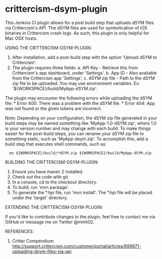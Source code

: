 crittercism-dsym-plugin
=======================

This Jenkins CI plugin allows for a post build step that uploads dSYM files via Crittercism's API. The dSYM files are
used for symbolication of iOS binaries in Crittercism crash logs. As such, this plugin is only helpful for Mac OSX
hosts.

USING THE CRITTERCISM-DSYM-PLUGIN:

1. After installation, add a post-build step with the option 'Upload dSYM to Crittercism'.
2. The plugin requires three fields:
    a. API Key - Retrieve this from Crittercism's app dashboard, under 'Settings'.
    b. App ID - Also available from the Crittercism app 'Settings'.
    c. dSYM zip file - Path to the dSYM zip file to be uploaded. You may use environment variables. Ex: '${WORKSPACE}/build/MyApp-dSYM.zip'.

The plugin may encounter the following errors while uploading the dSYM file:
    * Error 400: There was a problem with the dSYM file.
    * Error 404: App was not found or the given tokens are incorrect.

Note: Depending on your configuration, the dSYM zip file generated in your build steps may be named something like 'MyApp-1.0-dSYM.zip', where 1.0 is your version number and may change with each build. To make things easier for the post-build steps, you can rename your dSYM zip file to something static, such as 'MyApp-dsym.zip'. To accomplish this, add a build step that executes shell commands, such as:

      mv ${WORKSPACE}/build/*dSYM.zip ${WORKSPACE}/build/MyApp-dSYM.zip


BUILDING THE CRITTERCISM-DSYM-PLUGIN:

1. Ensure you have maven 2 installed.
1. Check out the code with git.
2. In a console, cd to the checkout directory.
3. To build, run 'mvn package'.
4. To generate the *.hpi file, run 'mvn install'. The *.hpi file will be placed under the 'target' directory.

EXTENDING THE CRITTERCISM-DSYM-PLUGIN:

If you'd like to contribute changes to the plugin, feel free to contact me via GitHub or message me on Twitter @mmh02.

REFERENCES:

1. Critter Compendium: http://support.crittercism.com/customer/portal/articles/699971-uploading-dsym-files-via-api
